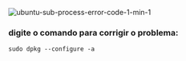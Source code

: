 ![ubuntu-sub-process-error-code-1-min-1](https://user-images.githubusercontent.com/79322362/182665770-bf8baf83-8633-49d8-8b8f-109498720d60.png)




### digite o comando para corrigir o problema:

    sudo dpkg --configure -a

